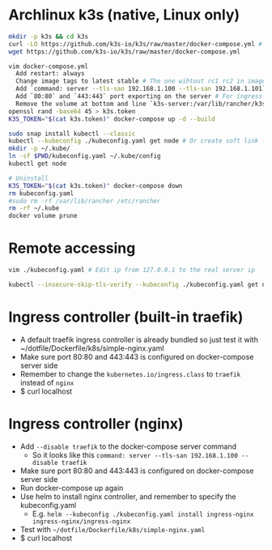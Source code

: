 Archlinux k3s (native, Linux only)
=====
```sh
mkdir -p k3s && cd k3s
curl -LO https://github.com/k3s-io/k3s/raw/master/docker-compose.yml # Or
wget https://github.com/k3s-io/k3s/raw/master/docker-compose.yml

vim docker-compose.yml
  Add restart: always
  Change image tags to latest stable # The one wihtout rc1 rc2 in image tags
  Add `command: server --tls-san 192.168.1.100 --tls-san 192.168.1.101` to server # where `192.168.1.xx` are the client ips of the k8s operators
  Add `80:80` and `443:443` port exporting on the server # For ingress
  Remove the volume at bottom and line `k3s-server:/var/lib/rancher/k3s` # This seems to be useless
openssl rand -base64 45 > k3s.token
K3S_TOKEN="$(cat k3s.token)" docker-compose up -d --build

sudo snap install kubectl --classic
kubectl --kubeconfig ./kubeconfig.yaml get node # Or create soft link like this
mkdir -p ~/.kube/
ln -sf $PWD/kubeconfig.yaml ~/.kube/config
kubectl get node

# Uninstall
K3S_TOKEN="$(cat k3s.token)" docker-compose down
rm kubeconfig.yaml
#sudo rm -rf /var/lib/rancher /etc/rancher
rm -rf ~/.kube
docker volume prune
```

Remote accessing
=====
```sh
vim ./kubeconfig.yaml # Edit ip from 127.0.0.1 to the real server ip

kubectl --insecure-skip-tls-verify --kubeconfig ./kubeconfig.yaml get node # Or copy kubeconfig file to ~/.kube/config
```

Ingress controller (built-in traefik)
====
* A default traefik ingress controller is already bundled so just test it with ~/dotfile/Dockerfile/k8s/simple-nginx.yaml
* Make sure port 80:80 and 443:443 is configured on docker-compose server side
* Remember to change the `kubernetes.io/ingress.class` to `traefik` instead of `nginx`
* $ curl localhost

Ingress controller (nginx)
=====
* Add `--disable traefik` to the docker-compose server command
  * So it looks like this `command: server --tls-san 192.168.1.100 --disable traefik`
* Make sure port 80:80 and 443:443 is configured on docker-compose server side
* Run docker-compose up again
* Use helm to install nginx controller, and remember to specify the kubeconfig.yaml
  * E.g. `helm --kubeconfig ./kubeconfig.yaml install ingress-nginx ingress-nginx/ingress-nginx`
* Test with `~/dotfile/Dockerfile/k8s/simple-nginx.yaml`
* $ curl localhost
